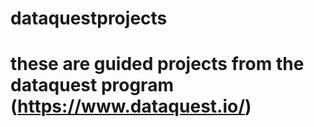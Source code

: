 # dataquestprojects
# these are guided projects from the dataquest program (https://www.dataquest.io/)
